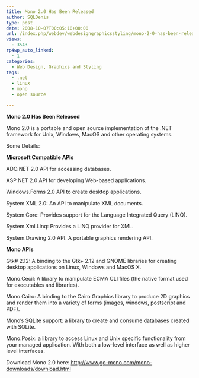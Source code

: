 ```yaml
---
title: Mono 2.0 Has Been Released
author: SQLDenis
type: post
date: 2008-10-07T00:05:10+00:00
url: /index.php/webdev/webdesigngraphicsstyling/mono-2-0-has-been-released/
views:
  - 3543
rp4wp_auto_linked:
  - 1
categories:
  - Web Design, Graphics and Styling
tags:
  - .net
  - linux
  - mono
  - open source

---
```

**Mono 2.0 Has Been Released**

Mono 2.0 is a portable and open source implementation of the .NET framework for Unix, Windows, MacOS and other operating systems.

Some Details:

**Microsoft Compatible APIs**
  
ADO.NET 2.0 API for accessing databases.
  
ASP.NET 2.0 API for developing Web-based applications.
  
Windows.Forms 2.0 API to create desktop applications.
  
System.XML 2.0: An API to manipulate XML documents.
  
System.Core: Provides support for the Language Integrated Query (LINQ).
  
System.Xml.Linq: Provides a LINQ provider for XML.
  
System.Drawing 2.0 API: A portable graphics rendering API. 

**Mono APIs** 
  
Gtk# 2.12: A binding to the Gtk+ 2.12 and GNOME libraries for creating desktop applications on Linux, Windows and MacOS X.
  
Mono.Cecil: A library to manipulate ECMA CLI files (the native format used for executables and libraries).
  
Mono.Cairo: A binding to the Cairo Graphics library to produce 2D graphics and render them into a variety of forms (images, windows, postscript and PDF).
  
Mono&#8217;s SQLite support: a library to create and consume databases created with SQLite.
  
Mono.Posix: a library to access Linux and Unix specific functionality from your managed application. With both a low-level interface as well as higher level interfaces. 

Download Mono 2.0 here: http://www.go-mono.com/mono-downloads/download.html